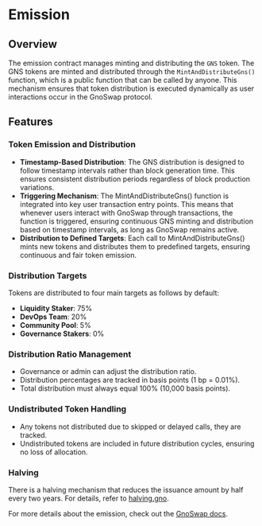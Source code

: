 # Emission

## Overview

The emission contract manages minting and distributing the `GNS` token. The GNS tokens are minted and distributed through the `MintAndDistributeGns()` function, which is a public function that can be called by anyone. This mechanism ensures that token distribution is executed dynamically as user interactions occur in the GnoSwap protocol.

## Features

### Token Emission and Distribution

- **Timestamp-Based Distribution**: The GNS distribution is designed to follow timestamp intervals rather than block generation time. This ensures consistent distribution periods regardless of block production variations.
- **Triggering Mechanism**: The MintAndDistributeGns() function is integrated into key user transaction entry points. This means that whenever users interact with GnoSwap through transactions, the function is triggered, ensuring continuous GNS minting and distribution based on timestamp intervals, as long as GnoSwap remains active.
- **Distribution to Defined Targets**: Each call to MintAndDistributeGns() mints new tokens and distributes them to predefined targets, ensuring continuous and fair token emission.

### Distribution Targets

Tokens are distributed to four main targets as follows by default:

- **Liquidity Staker**: 75%
- **DevOps Team**: 20%
- **Community Pool**: 5%
- **Governance Stakers**: 0%

### Distribution Ratio Management

- Governance or admin can adjust the distribution ratio.
- Distribution percentages are tracked in basis points (1 bp = 0.01%).
- Total distribution must always equal 100% (10,000 basis points).

### Undistributed Token Handling

- Any tokens not distributed due to skipped or delayed calls, they are tracked.
- Undistributed tokens are included in future distribution cycles, ensuring no loss of allocation.

### Halving

There is a halving mechanism that reduces the issuance amount by half every two years. For details, refer to [halving.gno](../gns/halving.gno).

For more details about the emission, check out the [GnoSwap docs](https://docs.gnoswap.io/gnoswap-token/emission).
